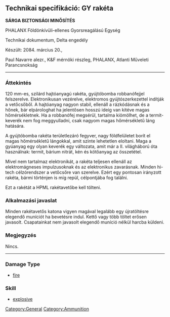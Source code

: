 ## Technikai specifikáció: GY rakéta

**SÁRGA BIZTONSÁGI MINŐSÍTÉS**

PHALANX Földönkívüli-ellenes Gyorsreagálású Egység

Technikai dokumentum, Delta engedély

Készült: 2084. március 20.,

Paul Navarre alezr., K&F mérnöki részleg, PHALANX, Atlanti Műveleti
Parancsnokság

------------------------------------------------------------------------

### Áttekintés

120 mm-es, szilárd hajtóanyagú rakéta, gyújtóbomba robbanófejjel
felszerelve. Elektronikusan vezérelve, elektromos gyújtószerkezettel
indítják a vetőcsőből. A hajtóanyag nagyon stabil, ellenáll a
rázkódásnak és a hőnek, bár elpárologhat ha jelentősen hosszú ideig van
kitéve magas hőmérsékletnek. Ha a robbanófej megsérül, tartalma
kiömölhet, de a termit-keverék nem fog meggyulladni, csak nagyom magas
hőmérsékletű láng hatására.

A gyújtóbomba rakéta területlezáró fegyver, nagy földfelületet borít el
magas hőmérsékletű lángokkal, amit szinte lehetetlen eloltani. Maga a
gyúanyag egy olyan keverék egy változata, amit már a II. világháború óta
használnak: termit, bárium nitrát, kén és kötőanyag az összetétel.

Mivel nem tartalmaz elektronikát, a rakéta teljesen ellenáll az
elektromágneses impulzusoknak és az elektronikus zavarásnak. Minden
hi-tech célzórendszer a vetőcsőre van szerelve. Ezért egy pontosan
irányzott rakéta, bármi történjen is míg repül, célpontjába fog találni.

Ezt a rakétát a HPML rakétavetőbe kell tölteni.

### Alkalmazási javaslat

Minden rakétavetős katona vigyen magával legalább egy újratöltésre
elegendő muníciót ha bevetésre indul. Kettő vagy több töltet erősen
javasolt. Csapatainkat nem javasolt elegendő muníció nélkül harcba
küldeni.

### Megjegyzés

Nincs.

------------------------------------------------------------------------

### Damage Type

- [fire](Damage/fire "wikilink")

### Skill

- [explosive](Skills/explosive "wikilink")

[Category:General](Category:General "wikilink")
[Category:Ammunition](Category:Ammunition "wikilink")